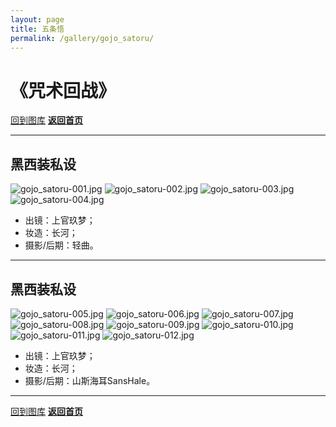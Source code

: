 ```yaml
---
layout: page
title: 五条悟
permalink: /gallery/gojo_satoru/
---
```


<haed>
    <link rel="stylesheet" href="../../css/gallery.css">
</haed>

# 《咒术回战》

[回到图库](../)
[**返回首页**](https://www.jumern.com/)

---

## 黑西装私设

<div class="horizontal">
    <img src="https://image.hokubu.cn/i/2024/11/18/673ae17a30f68.jpg" alt="gojo_satoru-001.jpg" title="gojo_satoru-001.jpg" />
    <img src="https://image.hokubu.cn/i/2024/11/18/673ae17a39d03.jpg" alt="gojo_satoru-002.jpg" title="gojo_satoru-002.jpg" />
    <img src="https://image.hokubu.cn/i/2024/11/18/673ae17a360ff.jpg" alt="gojo_satoru-003.jpg" title="gojo_satoru-003.jpg" />
    <img src="https://image.hokubu.cn/i/2024/11/18/673ae17b23b27.jpg" alt="gojo_satoru-004.jpg" title="gojo_satoru-004.jpg" />
</div>

- 出镜：上官玖梦；
- 妆造：长河；
- 摄影/后期：轻曲。

---

## 黑西装私设

<div class="horizontal">
    <img src="https://image.hokubu.cn/i/2024/11/18/673ae17c3519e.jpg" alt="gojo_satoru-005.jpg" title="gojo_satoru-005.jpg" />
    <img src="https://image.hokubu.cn/i/2024/11/18/673ae17c46073.jpg" alt="gojo_satoru-006.jpg" title="gojo_satoru-006.jpg" />
    <img src="https://image.hokubu.cn/i/2024/11/18/673ae17d87d7e.jpg" alt="gojo_satoru-007.jpg" title="gojo_satoru-007.jpg" />
    <img src="https://image.hokubu.cn/i/2024/11/18/673ae17e9f61d.jpg" alt="gojo_satoru-008.jpg" title="gojo_satoru-008.jpg" />
    <img src="https://image.hokubu.cn/i/2024/11/18/673ae17c483ac.jpg" alt="gojo_satoru-009.jpg" title="gojo_satoru-009.jpg" />
    <img src="https://image.hokubu.cn/i/2024/11/18/673ae17c2c70a.jpg" alt="gojo_satoru-010.jpg" title="gojo_satoru-010.jpg" />
    <img src="https://image.hokubu.cn/i/2024/11/18/673ae17c663a5.jpg" alt="gojo_satoru-011.jpg" title="gojo_satoru-011.jpg" />
    <img src="https://image.hokubu.cn/i/2024/11/18/673ae17c44f8a.jpg" alt="gojo_satoru-012.jpg" title="gojo_satoru-012.jpg" />
</div>

- 出镜：上官玖梦；
- 妆造：长河；
- 摄影/后期：山斯海耳SansHale。

---

[回到图库](../)
[**返回首页**](https://www.jumern.com/)